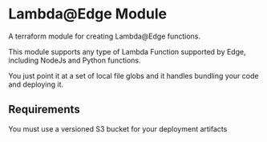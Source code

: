 # Lambda@Edge Module

A terraform module for creating Lambda@Edge functions.

This module supports any type of Lambda Function supported by Edge, including NodeJs and Python functions.

You just point it at a set of local file globs and it handles bundling your code and deploying it.

## Requirements

You must use a versioned S3 bucket for your deployment artifacts
